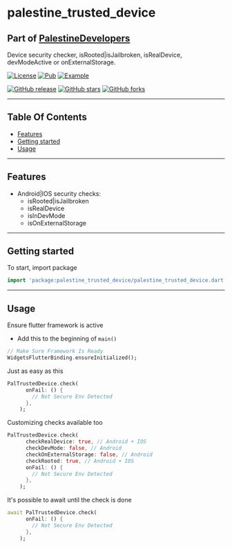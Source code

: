 # palestine_trusted_device

## Part of [PalestineDevelopers](https://github.com/PalestineDevelopers)

Device security checker, isRooted|isJailbroken, isRealDevice, devModeActive or onExternalStorage.

[![License](https://img.shields.io/github/license/PalestineDevelopers/trusted_device?style=for-the-badge)](https://github.com/PalestineDevelopers)
[![Pub](https://img.shields.io/badge/Palestine%20Trusted%20Device-pub-blue?style=for-the-badge)](https://pub.dev/packages/palestine_trusted_device)
[![Example](https://img.shields.io/badge/Example-Ex-success?style=for-the-badge)](https://pub.dev/packages/palestine_trusted_device/example)

[![GitHub release](https://img.shields.io/github/v/release/PalestineDevelopers/trusted_device?style=for-the-badge)](https://github.com/PalestineDevelopers/trusted_device/releases)
[![GitHub stars](https://img.shields.io/github/stars/PalestineDevelopers/trusted_device?style=for-the-badge)](https://github.com/PalestineDevelopers/trusted_device)
[![GitHub forks](https://img.shields.io/github/forks/PalestineDevelopers/trusted_device?style=for-the-badge)](https://github.com/PalestineDevelopers/trusted_device)

---

## Table Of Contents

* [Features](#features)
* [Getting started](#getting-started)
* [Usage](#usage)

---

## Features

* Android|IOS security checks:
  * isRooted|isJailbroken
  * isRealDevice
  * isInDevMode
  * isOnExternalStorage

---

## Getting started

To start, import package

```dart
import 'package:palestine_trusted_device/palestine_trusted_device.dart';
```

---

## Usage

Ensure flutter framework is active

* Add this to the beginning of `main()`

```dart
// Make Sure Framework Is Ready
WidgetsFlutterBinding.ensureInitialized();
```

Just as easy as this

```dart
PalTrustedDevice.check(
      onFail: () {
        // Not Secure Env Detected
      },
    );
```

Customizing checks available too

```dart
PalTrustedDevice.check(
      checkRealDevice: true, // Android + IOS
      checkDevMode: false, // Android
      checkOnExternalStorage: false, // Android
      checkRooted: true, // Android + IOS
      onFail: () {
        // Not Secure Env Detected
      },
    );
```

It's possible to await until the check is done

```dart
await PalTrustedDevice.check(
      onFail: () {
        // Not Secure Env Detected
      },
    );
```
